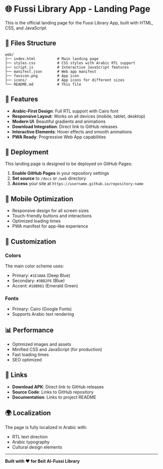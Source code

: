 # 🌐 Fussi Library App - Landing Page

This is the official landing page for the Fussi Library App, built with HTML, CSS, and JavaScript.

## 📁 Files Structure

```
web/
├── index.html          # Main landing page
├── styles.css          # CSS styles with Arabic RTL support
├── script.js           # Interactive JavaScript features
├── manifest.json       # Web app manifest
├── favicon.png         # App icon
├── icons/              # App icons for different sizes
└── README.md           # This file
```

## 🎨 Features

- **Arabic-First Design**: Full RTL support with Cairo font
- **Responsive Layout**: Works on all devices (mobile, tablet, desktop)
- **Modern UI**: Beautiful gradients and animations
- **Download Integration**: Direct link to GitHub releases
- **Interactive Elements**: Hover effects and smooth animations
- **PWA Ready**: Progressive Web App capabilities

## 🚀 Deployment

This landing page is designed to be deployed on GitHub Pages:

1. **Enable GitHub Pages** in your repository settings
2. **Set source** to `/docs` or `/web` directory
3. **Access** your site at `https://username.github.io/repository-name`

## 📱 Mobile Optimization

- Responsive design for all screen sizes
- Touch-friendly buttons and interactions
- Optimized loading times
- PWA manifest for app-like experience

## 🔧 Customization

### Colors
The main color scheme uses:
- Primary: `#1E3A8A` (Deep Blue)
- Secondary: `#3B82F6` (Blue)
- Accent: `#10B981` (Emerald Green)

### Fonts
- Primary: Cairo (Google Fonts)
- Supports Arabic text rendering

## 📊 Performance

- Optimized images and assets
- Minified CSS and JavaScript (for production)
- Fast loading times
- SEO optimized

## 🔗 Links

- **Download APK**: Direct link to GitHub releases
- **Source Code**: Links to GitHub repository
- **Documentation**: Links to project README

## 🌍 Localization

The page is fully localized in Arabic with:
- RTL text direction
- Arabic typography
- Cultural design elements

---

**Built with ❤️ for Beit Al-Fussi Library** 